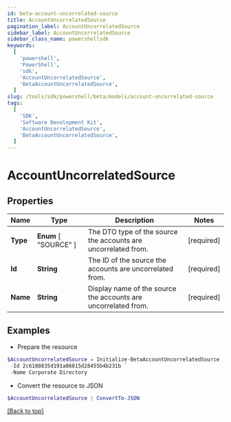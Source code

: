 ```yaml
---
id: beta-account-uncorrelated-source
title: AccountUncorrelatedSource
pagination_label: AccountUncorrelatedSource
sidebar_label: AccountUncorrelatedSource
sidebar_class_name: powershellsdk
keywords:
  [
    'powershell',
    'PowerShell',
    'sdk',
    'AccountUncorrelatedSource',
    'BetaAccountUncorrelatedSource',
  ]
slug: /tools/sdk/powershell/beta/models/account-uncorrelated-source
tags:
  [
    'SDK',
    'Software Development Kit',
    'AccountUncorrelatedSource',
    'BetaAccountUncorrelatedSource',
  ]
---
```


# AccountUncorrelatedSource

## Properties

| Name | Type | Description | Notes |
| --- | --- | --- | --- |
| **Type** | **Enum** [ "SOURCE" ] | The DTO type of the source the accounts are uncorrelated from. | [required] |
| **Id** | **String** | The ID of the source the accounts are uncorrelated from. | [required] |
| **Name** | **String** | Display name of the source the accounts are uncorrelated from. | [required] |

## Examples

- Prepare the resource

```powershell
$AccountUncorrelatedSource = Initialize-BetaAccountUncorrelatedSource  -Type SOURCE `
 -Id 2c6180835d191a86015d28455b4b231b `
 -Name Corporate Directory
```

- Convert the resource to JSON

```powershell
$AccountUncorrelatedSource | ConvertTo-JSON
```

[[Back to top]](#)
